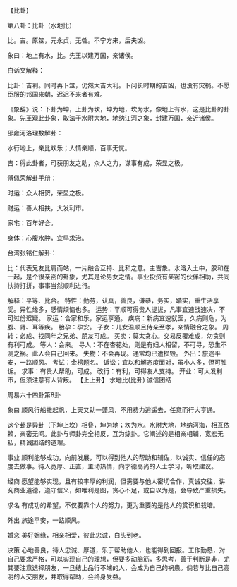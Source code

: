 【比卦】

第八卦：比卦（水地比）

比。吉。原筮，元永贞，无咎。不宁方来，后夫凶。

象曰：地上有水，比。先王以建万国，亲诸侯。

白话文解释：

比卦：吉利。同时再卜筮，仍然大吉大利。卜问长时期的吉凶，也没有灾祸。不愿臣服的邦国来朝，迟迟不来者有难。

《象辞》说：下卦为坤，上卦为坎，坤为地，坎为水，像地上有水，这是比卦的卦象。先王观此卦象，取法于水附大地，地纳江河之象，封建万国，亲近诸侯。

邵雍河洛理数解卦：

水行地上，亲比欢乐；人情亲顺，百事无忧。

吉：得此卦者，可获朋友之助，众人之力，谋事有成，荣显之极。

傅佩荣解卦手册：

时运：众人相贺，荣显之极。

财运：善人相扶，大发利市。

家宅：百年好合。

身体：心腹水肿，宜早求治。

台湾张铭仁解卦：

比：代表兄友比肩而站，一片融合互持、比和之意。主吉象。水溶入土中，胶和在一起，是个很亲密的卦象，尤其是论男女之情。事业投资有亲密的伙伴相助，共同扶持打拼，事事当然顺利进行。

解释：平等、比合。
特性：勤劳，认真，善良，谦恭，务实，踏实，重生活享受。异性缘多，感情烦恼也多。
运势：平顺可得贵人提拔，凡事宜速战速决，不可过份迟疑。
家运：合家和乐，家运亨通。
疾病：新病宜速就医，久病则危，为腹、肾、耳等疾。
胎孕：孕安。
子女：儿女温顺且侍亲至孝，亲情融合之象。
周转：必成、找同年之兄弟、朋友可成。
买卖：莫太贪心。交易反覆难成，勿贪则有利可成。
等人：会来。
寻人：不在杏花处，则是有妇人相留，不可寻，恐生不测之祸。此人会自己回来。
失物：不会再现。通常均已遭损毁。
外出：旅途平安，一路顺风。
考试：金榜题名。
诉讼：宜以和解态度面对，虽小人多，但可胜诉。
求事：有贵人帮助，可成。
改行：有利，可得友人支持。
开业：可大发利市，但须注意有人背叛。
【上上卦】 水地比(比卦) 诚信团结

周易六十四卦第8卦

象曰 顺风行船撒起帆，上天又助一蓬风，不用费力逍遥去，任意而行大亨通。

这个卦是异卦（下坤上坎）相叠，坤为地；坎为水。水附大地，地纳河海，相互依赖，亲密无间。此卦与师卦完全相反，互为综卦。它阐述的是相亲相辅，宽宏无私，精诚团结的道理。

事业 顺利能够成功，向前发展，可以得到他人的帮助和辅佐，以诚实、信任的态度去做事。待人宽厚、正直，主动热情，向才德高尚的人士学习，听取建议。

经商 愿望能够实现，且有较丰厚的利润，但需要与他人密切合作，真诚交往，讲究商业道德，遵守信义，如唯利是图，贪心不足，或自以为是，会导致严重损失。

求名 有成功的希望，不仅要靠个人的努力，更为重要的是他人的赏识和栽培。

外出 旅途平安，一路顺风。

婚恋 美好姻缘，相亲相爱，彼此忠诚，白头到老。

决策 心地善良，待人忠诚、厚道，乐于帮助他人，也能得到回报。工作勤恳，对自己要求严格，可以实现自己的理想，但要多动脑筋，多思考，善于判断是非，尤其要注意选择朋友，一旦结上品行不端的人，会成为自己的祸患。倘若与比自己高明的人交朋友，并取得帮助，会终身受益。
